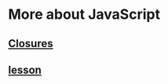 <h1>More about JavaScript</h1>

<h2><a href="https://developer.mozilla.org/en-US/docs/Web/JavaScript/Closures">Closures</a></h2>

<h2><a href="https://javascript.info/">lesson</a></h2>